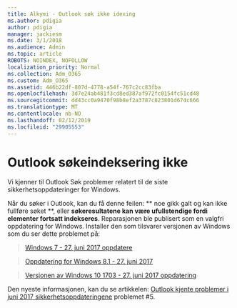 ```yaml
---
title: Alkymi - Outlook søk ikke idexing
ms.author: pdigia
author: pdigia
manager: jackiesm
ms.date: 3/1/2018
ms.audience: Admin
ms.topic: article
ROBOTS: NOINDEX, NOFOLLOW
localization_priority: Normal
ms.collection: Adm_O365
ms.custom: Adm_O365
ms.assetid: 446b22df-807d-4778-a54f-767c2cc83fba
ms.openlocfilehash: 3d7e24ab481f3cd8ed387af972fc0154fc51cd48
ms.sourcegitcommit: dd43cc0a9470f98b8ef2a3787c823801d674c666
ms.translationtype: MT
ms.contentlocale: nb-NO
ms.lasthandoff: 02/12/2019
ms.locfileid: "29905553"
---
```

# <a name="outlook-search-not-indexing"></a>Outlook søkeindeksering ikke

Vi kjenner til Outlook Søk problemer relatert til de siste sikkerhetsoppdateringer for Windows.
  
Når du søker i Outlook, kan du få denne feilen: ** noe gikk galt og kan ikke fullføre søket **, eller **søkeresultatene kan være ufullstendige fordi elementer fortsatt indekseres**. Reparasjonen ble publisert som en valgfri oppdatering for Windows. Installer den som tilsvarer versjonen av Windows som du ser dette problemet på: 
  
> [Windows 7 - 27. juni 2017 oppdatere](https://support.microsoft.com/kb/4022168.aspx)
    
> [Oppdatering for Windows 8.1 - 27. juni 2017](https://support.microsoft.com/kb/4022720.aspx)
    
> [Versjonen av Windows 10 1703 - 27. juni 2017 oppdatering](https://support.microsoft.com/kb/4022716.aspx)
    
Den nyeste informasjonen, kan du se artikkelen: [Outlook kjente problemer i juni 2017 sikkerhetsoppdateringene](https://support.office.com/article/Outlook-known-issues-in-the-June-2017-security-updates-3F6DBFFD-8505-492D-B19F-B3B89369ED9B.aspx) problemet #5. 
  

